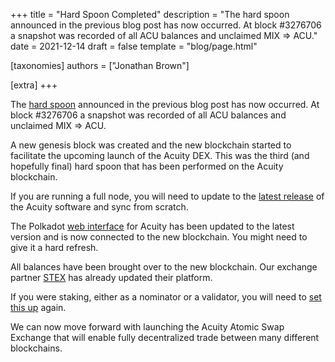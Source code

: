 +++
title = "Hard Spoon Completed"
description = "The hard spoon announced in the previous blog post has now occurred. At block #3276706 a snapshot was recorded of all ACU balances and unclaimed MIX => ACU."
date = 2021-12-14
draft = false
template = "blog/page.html"

[taxonomies]
authors = ["Jonathan Brown"]

[extra]
+++

<p>The <a target="_blank" href="https://wiki.polkadot.network/docs/glossary#hard-spoon">hard spoon</a> announced in the previous blog post has now occurred. At block #3276706 a snapshot was recorded of all ACU balances and unclaimed MIX => ACU.</p>
<p>A new genesis block was created and the new blockchain started to facilitate the upcoming launch of the <router-link to="/atomic-swap">Acuity DEX</router-link>. This was the third (and hopefully final) hard spoon that has been performed on the Acuity blockchain.</p>
<p>If you are running a full node, you will need to update to the <a target="_blank" href="https://github.com/acuity-social/acuity-substrate/releases">latest release</a> of the Acuity software and sync from scratch.</p>
<p>The Polkadot <a target="_blank" href="https://polkadot.acuity.social/">web interface</a> for Acuity has been updated to the latest version and is now connected to the new blockchain. You might need to give it a hard refresh.</p>
<p>All balances have been brought over to the new blockchain. Our exchange partner <a target="_blank" href="https://app.stex.com/en/trading/pair/ETH/ACU/1D">STEX</a> has already updated their platform.</p>
<p>If you were staking, either as a nominator or a validator, you will need to <a target="_blank" href="https://www.youtube.com/watch?v=M8Cju6M06MQ">set this up</a> again.</p>
<p>We can now move forward with launching the Acuity Atomic Swap Exchange that will enable fully decentralized trade between many different blockchains.</p>
